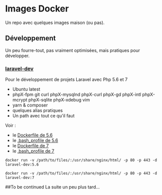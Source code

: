 # Images Docker
Un repo avec quelques images maison (ou pas).

## Développement
Un peu fourre-tout, pas vraiment optimisées, mais pratiques pour développer.

### [laravel-dev](https://hub.docker.com/r/mathieutu/laravel-dev/)
Pour le développement de projets Laravel avec Php 5.6 et 7
- Ubuntu latest
- phpX-fpm git curl phpX-mysqlnd phpX-curl phpX-gd phpX-intl phpX-mcrypt phpX-sqlite phpX-xdebug vim
- yarn & composer
- quelques alias pratiques
- Un path avec tout ce qu'il faut

Voir : 
- le [Dockerfile de 5.6](https://github.com/mathieutu/dockerimages/blob/master/laravel-dev_5.6/Dockerfile)
- le [.bash_profile de 5.6](https://github.com/mathieutu/dockerimages/blob/master/laravel-dev_5.6/.bash_profile)
- le [Dockerfile de 7](https://github.com/mathieutu/dockerimages/blob/master/laravel-dev_7/Dockerfile)
- le [.bash_profile de 7](https://github.com/mathieutu/dockerimages/blob/master/laravel-dev_7/.bash_profile)
```
docker run -v /path/to/files/:/usr/share/nginx/html/ -p 80 -p 443 -d laravel-dev:5.6
```
```
docker run -v /path/to/files/:/usr/share/nginx/html/ -p 80 -p 443 -d laravel-dev:7
```

##To be continued
La suite un peu plus tard...
